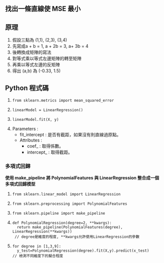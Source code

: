 ## 找出一條直線使 MSE 最小
## 原理
1. 假設三點為 (1,1), (2,3), (3,4)
2. 先寫成a + b = 1, a + 2b = 3, a+ 3b = 4
3. 後轉換成矩陣的寫法
4. 對等式乘以等式左邊矩陣的轉至矩陣
5. 再乘以等式左邊的反矩陣
6. 得出 (a,b) 為 (-0.33, 1.5)
## Python 程式碼
1.     from sklearn.metrics import mean_squared_error
2.     linearModel = LinearRegression()
3.     linearModel.fit(X, y)
4. Parameters :
   * fit_intercept : 是否有截距，如果沒有則直線過原點。
   * Attributes :
     * coef_ : 取得係數。
     * intercept_ : 取得截距。
### 多項式回歸
**使用 make_pipeline 將 PolynomialFeatures 與 LinearRegression 整合成一個多項式回歸模型**
1.     from sklearn.linear_model import LinearRegression
2.     from sklearn.preprocessing import PolynomialFeatures
3.     from sklearn.pipeline import make_pipeline
4.     def PolynomialRegression(degree=2, **kwargs):
         return make_pipeline(PolynomialFeatures(degree), LinearRegression(**kwargs))
        // degree是維度的程度, **kwargs允許使用LinearRegression的參數
5.     for degree in [1,3,9]:
         y_test=PolynomialRegression(degree).fit(X,y).predict(x_test)
       // 檢測不同維度下的擬合程度
